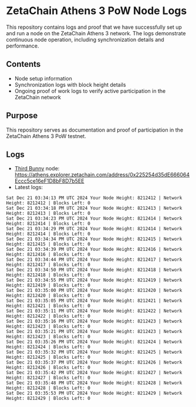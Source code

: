 # ZetaChain Athens 3 PoW Node Logs
This repository contains logs and proof that we have successfully set up and run a node on the ZetaChain Athens 3 network. The logs demonstrate continuous node operation, including synchronization details and performance.

## Contents
- Node setup information
- Synchronization logs with block height details
- Ongoing proof of work logs to verify active participation in the ZetaChain network

## Purpose
This repository serves as documentation and proof of participation in the ZetaChain Athens 3 PoW testnet.

## Logs

- [Third Bunny](https://thirdbunny.xyz/) node: https://athens.explorer.zetachain.com/address/0x225254d35dE666064Eccc5ce16eF1D8bF8D7b5EE
- Latest logs:
```
Sat Dec 21 03:34:13 PM UTC 2024 Your Node Height: 8212412 | Network Height: 8212412 | Blocks Left: 0
Sat Dec 21 03:34:18 PM UTC 2024 Your Node Height: 8212413 | Network Height: 8212413 | Blocks Left: 0
Sat Dec 21 03:34:23 PM UTC 2024 Your Node Height: 8212414 | Network Height: 8212414 | Blocks Left: 0
Sat Dec 21 03:34:29 PM UTC 2024 Your Node Height: 8212414 | Network Height: 8212414 | Blocks Left: 0
Sat Dec 21 03:34:34 PM UTC 2024 Your Node Height: 8212415 | Network Height: 8212415 | Blocks Left: 0
Sat Dec 21 03:34:39 PM UTC 2024 Your Node Height: 8212416 | Network Height: 8212416 | Blocks Left: 0
Sat Dec 21 03:34:44 PM UTC 2024 Your Node Height: 8212417 | Network Height: 8212417 | Blocks Left: 0
Sat Dec 21 03:34:50 PM UTC 2024 Your Node Height: 8212418 | Network Height: 8212418 | Blocks Left: 0
Sat Dec 21 03:34:55 PM UTC 2024 Your Node Height: 8212419 | Network Height: 8212419 | Blocks Left: 0
Sat Dec 21 03:35:00 PM UTC 2024 Your Node Height: 8212420 | Network Height: 8212420 | Blocks Left: 0
Sat Dec 21 03:35:05 PM UTC 2024 Your Node Height: 8212421 | Network Height: 8212421 | Blocks Left: 0
Sat Dec 21 03:35:11 PM UTC 2024 Your Node Height: 8212422 | Network Height: 8212422 | Blocks Left: 0
Sat Dec 21 03:35:16 PM UTC 2024 Your Node Height: 8212423 | Network Height: 8212423 | Blocks Left: 0
Sat Dec 21 03:35:21 PM UTC 2024 Your Node Height: 8212423 | Network Height: 8212423 | Blocks Left: 0
Sat Dec 21 03:35:26 PM UTC 2024 Your Node Height: 8212424 | Network Height: 8212424 | Blocks Left: 0
Sat Dec 21 03:35:32 PM UTC 2024 Your Node Height: 8212425 | Network Height: 8212425 | Blocks Left: 0
Sat Dec 21 03:35:37 PM UTC 2024 Your Node Height: 8212426 | Network Height: 8212426 | Blocks Left: 0
Sat Dec 21 03:35:42 PM UTC 2024 Your Node Height: 8212427 | Network Height: 8212427 | Blocks Left: 0
Sat Dec 21 03:35:48 PM UTC 2024 Your Node Height: 8212428 | Network Height: 8212428 | Blocks Left: 0
Sat Dec 21 03:35:53 PM UTC 2024 Your Node Height: 8212429 | Network Height: 8212429 | Blocks Left: 0
```
